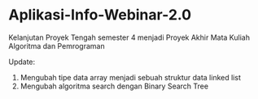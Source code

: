 # Aplikasi-Info-Webinar-2.0
Kelanjutan Proyek Tengah semester 4 menjadi Proyek Akhir Mata Kuliah Algoritma dan Pemrograman

Update:
1. Mengubah tipe data array menjadi sebuah struktur data linked list
2. Mengubah algoritma search dengan Binary Search Tree
